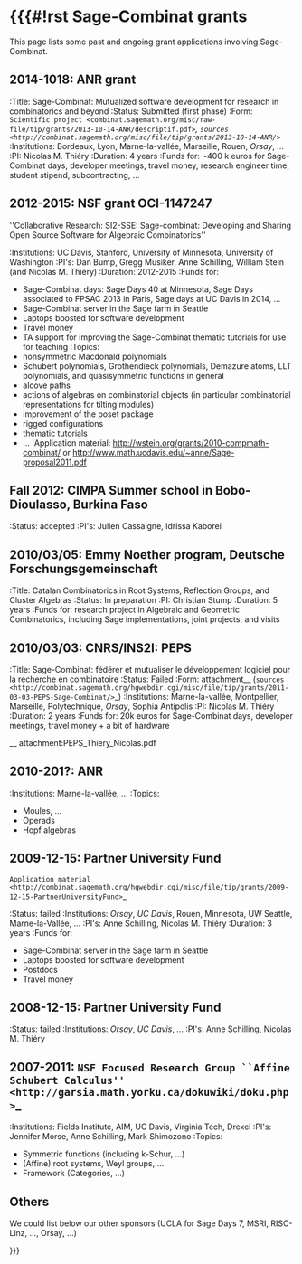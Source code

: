 {{{#!rst
Sage-Combinat grants
====================

This page lists some past and ongoing grant applications involving Sage-Combinat.

2014-1018: ANR grant
--------------------

:Title: Sage-Combinat: Mutualized software development for research in combinatorics and beyond
:Status: Submitted (first phase)
:Form: `Scientific project <combinat.sagemath.org/misc/raw-file/tip/grants/2013-10-14-ANR/descriptif.pdf>`_, `sources <http://combinat.sagemath.org/misc/file/tip/grants/2013-10-14-ANR/>`_
:Institutions: Bordeaux, Lyon, Marne-la-vallée, Marseille, Rouen, *Orsay*, ...
:PI: Nicolas M. Thiéry
:Duration: 4 years
:Funds for: ~400 k euros for Sage-Combinat days, developer meetings, travel money, research engineer time, student stipend, subcontracting, ...

2012-2015: NSF grant OCI-1147247
--------------------------------

''Collaborative Research: SI2-SSE: Sage-combinat: Developing and Sharing Open Source Software for Algebraic Combinatorics''

:Institutions: UC Davis, Stanford, University of Minnesota, University of Washington
:PI's: Dan Bump, Gregg Musiker, Anne Schilling, William Stein (and Nicolas M. Thiéry)
:Duration: 2012-2015
:Funds for:
 - Sage-Combinat days: Sage Days 40 at Minnesota, Sage Days associated to FPSAC 2013 in Paris, Sage days at UC Davis in 2014, ...
 - Sage-Combinat server in the Sage farm in Seattle
 - Laptops boosted for software development
 - Travel money
 - TA support for improving the Sage-Combinat thematic tutorials
   for use for teaching
:Topics:
  - nonsymmetric Macdonald polynomials
  - Schubert polynomials, Grothendieck polynomials, Demazure atoms,
    LLT polynomials, and quasisymmetric functions in general
  - alcove paths
  - actions of algebras on combinatorial objects (in particular
    combinatorial representations for tilting modules)
  - improvement of the poset package
  - rigged configurations
  - thematic tutorials
  - ...
:Application material: http://wstein.org/grants/2010-compmath-combinat/ or http://www.math.ucdavis.edu/~anne/Sage-proposal2011.pdf

Fall 2012: CIMPA Summer school in Bobo-Dioulasso, Burkina Faso
--------------------------------------------------------------

:Status: accepted
:PI's: Julien Cassaigne, Idrissa Kaborei

2010/03/05: Emmy Noether program, Deutsche Forschungsgemeinschaft
----------------------------------------------------------------------------------------------

:Title: Catalan Combinatorics in Root Systems, Reflection Groups, and Cluster Algebras
:Status: In preparation
:PI: Christian Stump
:Duration: 5 years
:Funds for: research project in Algebraic and Geometric Combinatorics, including Sage implementations, joint projects, and visits

2010/03/03: CNRS/INS2I: PEPS
----------------------------

:Title: Sage-Combinat: fédérer et mutualiser le développement logiciel pour la recherche en combinatoire
:Status: Failed
:Form: attachment__ (`sources <http://combinat.sagemath.org/hgwebdir.cgi/misc/file/tip/grants/2011-03-03-PEPS-Sage-Combinat/>`_)
:Institutions: Marne-la-vallée, Montpellier, Marseille, Polytechnique, *Orsay*, Sophia Antipolis
:PI: Nicolas M. Thiéry
:Duration: 2 years
:Funds for: 20k euros for Sage-Combinat days, developer meetings, travel money + a bit of hardware

__ attachment:PEPS_Thiery_Nicolas.pdf

2010-201?: ANR
--------------

:Institutions: Marne-la-vallée, ...
:Topics:
 - Moules, ...
 - Operads
 - Hopf algebras

2009-12-15: Partner University Fund
-----------------------------------

`Application material <http://combinat.sagemath.org/hgwebdir.cgi/misc/file/tip/grants/2009-12-15-PartnerUniversityFund>`_

:Status: failed
:Institutions: *Orsay*, *UC Davis*, Rouen, Minnesota, UW Seattle, Marne-la-Vallée, ...
:PI's: Anne Schilling, Nicolas M. Thiéry
:Duration: 3 years
:Funds for:
 - Sage-Combinat server in the Sage farm in Seattle
 - Laptops boosted for software development
 - Postdocs
 - Travel money

2008-12-15: Partner University Fund
-----------------------------------

:Status: failed
:Institutions: *Orsay*, *UC Davis*, ...
:PI's: Anne Schilling, Nicolas M. Thiéry

2007-2011: `NSF Focused Research Group ``Affine Schubert Calculus'' <http://garsia.math.yorku.ca/dokuwiki/doku.php>`_
---------------------------------------------------------------------------------------------------------------------

:Institutions: Fields Institute, AIM, UC Davis, Virginia Tech, Drexel
:PI's: Jennifer Morse, Anne Schilling, Mark Shimozono
:Topics:
 - Symmetric functions (including k-Schur, ...)
 - (Affine) root systems, Weyl groups, ...
 - Framework (Categories, ...)

Others
------

We could list below our other sponsors (UCLA for Sage Days 7, MSRI,
RISC-Linz, ..., Orsay, ...)

}}}
